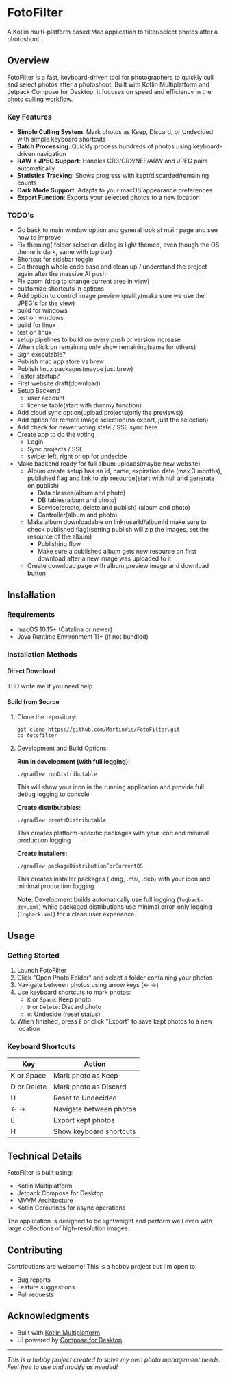 # FotoFilter

A Kotlin multi-platform based Mac application to filter/select photos after a photoshoot.

## Overview

FotoFilter is a fast, keyboard-driven tool for photographers to quickly cull and select photos after a photoshoot. Built with Kotlin Multiplatform and Jetpack Compose for Desktop, it focuses on speed and efficiency in the photo culling workflow.

### Key Features

- **Simple Culling System**: Mark photos as Keep, Discard, or Undecided with simple keyboard shortcuts
- **Batch Processing**: Quickly process hundreds of photos using keyboard-driven navigation
- **RAW + JPEG Support**: Handles CR3/CR2/NEF/ARW and JPEG pairs automatically
- **Statistics Tracking**: Shows progress with kept/discarded/remaining counts
- **Dark Mode Support**: Adapts to your macOS appearance preferences
- **Export Function**: Exports your selected photos to a new location

### TODO's

- Go back to main window option and general look at main page and see how to improve
- Fix theming( folder selection dialog is light themed, even though the OS theme is dark, same with top bar)
- Shortcut for sidebar toggle
- Go through whole code base and clean up / understand the project again after the massive AI push
- Fix zoom (drag to change current area in view)
- customize shortcuts in options
- Add option to control image preview quality(make sure we use the JPEG's for the view)
- build for windows
- test on windows
- build for linux
- test on linux
- setup pipelines to build on every push or version increase
- When click on remaining only show remaining(same for others)
- Sign executable?
- Publish mac app store vs brew
- Publish linux packages(maybe just brew)
- Faster startup?
- First website draft(download)
- Setup Backend
  - user account
  - license table(start with dummy function)
- Add cloud sync option(upload projects(only the previews))
- Add option for remote image selection(no export, just the selection)
- Add check for newer voting state / SSE sync here
- Create app to do the voting
  - Login
  - Sync projects / SSE
  - swipe: left, right or up for undecide
- Make backend ready for full album uploads(maybe new website)
  - Album create setup has an id, name, expiration date (max 3 months), published flag and link to zip resource(start with null and generate on publish)
    - Data classes(album and photo)
    - DB tables(album and photo)
    - Service(create, delete and publish) (album and photo)
    - Controller(album and photo)
  - Make album downloadable on link(userId/albumId make sure to check published flag)(setting publish will zip the images, set the resource of the album)
    - Publishing flow
    - Make sure a published album gets new resource on first download after a new image was uploaded to it
  - Create download page with album preview image and download button

## Installation

### Requirements
- macOS 10.15+ (Catalina or newer)
- Java Runtime Environment 11+ (if not bundled)

### Installation Methods

#### Direct Download
TBD write me if you need help

#### Build from Source
1. Clone the repository:
   ```
   git clone https://github.com/MartinWie/FotoFilter.git
   cd fotofilter
   ```
2. Development and Build Options:

   **Run in development (with full logging):**
   ```
   ./gradlew runDistributable
   ```
   This will show your icon in the running application and provide full debug logging to console

   **Create distributables:**
   ```
   ./gradlew createDistributable
   ```
   This creates platform-specific packages with your icon and minimal production logging

   **Create installers:**
   ```
   ./gradlew packageDistributionForCurrentOS
   ```
   This creates installer packages (.dmg, .msi, .deb) with your icon and minimal production logging

   **Note**: Development builds automatically use full logging (`logback-dev.xml`) while packaged distributions use minimal error-only logging (`logback.xml`) for a clean user experience.

## Usage

### Getting Started

1. Launch FotoFilter
2. Click "Open Photo Folder" and select a folder containing your photos
3. Navigate between photos using arrow keys (← →)
4. Use keyboard shortcuts to mark photos:
   - `K` or `Space`: Keep photo
   - `D` or `Delete`: Discard photo
   - `U`: Undecide (reset status)
5. When finished, press `E` or click "Export" to save kept photos to a new location

### Keyboard Shortcuts

| Key           | Action                      |
|---------------|----------------------------- |
| K or Space    | Mark photo as Keep          |
| D or Delete   | Mark photo as Discard       |
| U             | Reset to Undecided          |
| ← →           | Navigate between photos     |
| E             | Export kept photos          |
| H             | Show keyboard shortcuts     |

## Technical Details

FotoFilter is built using:
- Kotlin Multiplatform
- Jetpack Compose for Desktop
- MVVM Architecture
- Kotlin Coroutines for async operations

The application is designed to be lightweight and perform well even with large collections of high-resolution images.


## Contributing

Contributions are welcome! This is a hobby project but I'm open to:
- Bug reports
- Feature suggestions
- Pull requests

## Acknowledgments

- Built with [Kotlin Multiplatform](https://kotlinlang.org/docs/multiplatform.html)
- UI powered by [Compose for Desktop](https://www.jetbrains.com/lp/compose-desktop/)

---

*This is a hobby project created to solve my own photo management needs. Feel free to use and modify as needed!*
